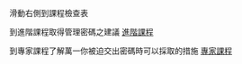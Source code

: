[Title]: # (現在怎樣?)
[Order]: # (9)

滑動右側到課程檢查表

到進階課程取得管理密碼之建議
[進階課程](umbrella://lesson/passwords/1)

到專家課程了解萬一你被迫交出密碼時可以採取的措施
[專家課程](umbrella://lesson/passwords/2)